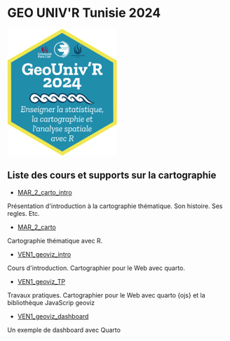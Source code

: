 # GEO UNIV'R Tunisie 2024


<img src = "logo.png" width = "250px"></img>

## Liste des cours et supports sur la cartographie

- <a href = "https://neocarto.github.io/geounivr2024/MAR_2_carto_intro/docs/index.html" target = "BLANK">MAR_2_carto_intro</a>

Présentation d'introduction à la cartographie thématique. Son histoire. Ses regles. Etc.

- <a href = "https://neocarto.github.io/geounivr2024/MAR_2_carto/index.html" target = "BLANK">MAR_2_carto</a>

Cartographie thématique avec R.

- <a href = "https://neocarto.github.io/geounivr2024/VEN1_geoviz_intro/docs/index.html" target = "BLANK">VEN1_geoviz_intro</a>

Cours d'introduction. Cartographier pour le Web avec quarto.

- <a href = "https://neocarto.github.io/geounivr2024/VEN1_geoviz_TP/docs/index.html" target = "BLANK">VEN1_geoviz_TP</a>

Travaux pratiques. Cartographier pour le Web avec quarto {ojs} et la bibliothèque JavaScrip geoviz

- <a href = "https://neocarto.github.io/geounivr2024/VEN1_geoviz_dashboard/index.html" target = "BLANK">VEN1_geoviz_dashboard</a>

Un exemple de dashboard avec Quarto